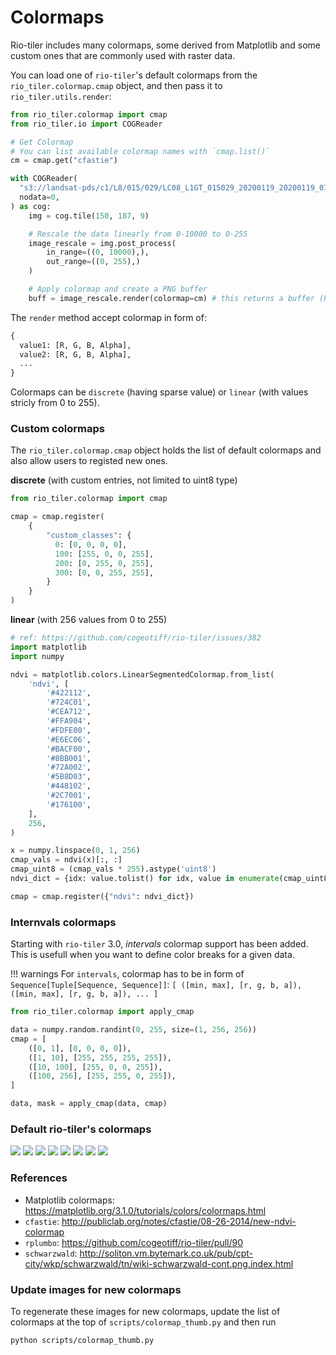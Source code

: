 # Colormaps

Rio-tiler includes many colormaps, some derived from Matplotlib and some custom
ones that are commonly used with raster data.

You can load one of `rio-tiler`'s default colormaps from the `rio_tiler.colormap.cmap` object, and then pass it
to `rio_tiler.utils.render`:

```python
from rio_tiler.colormap import cmap
from rio_tiler.io import COGReader

# Get Colormap
# You can list available colormap names with `cmap.list()`
cm = cmap.get("cfastie")

with COGReader(
  "s3://landsat-pds/c1/L8/015/029/LC08_L1GT_015029_20200119_20200119_01_RT/LC08_L1GT_015029_20200119_20200119_01_RT_B8.TIF",
  nodata=0,
) as cog:
    img = cog.tile(150, 187, 9)

    # Rescale the data linearly from 0-10000 to 0-255
    image_rescale = img.post_process(
        in_range=((0, 10000),),
        out_range=((0, 255),)
    )

    # Apply colormap and create a PNG buffer
    buff = image_rescale.render(colormap=cm) # this returns a buffer (PNG by default)
```

The `render` method accept colormap in form of:
```python
{
  value1: [R, G, B, Alpha],
  value2: [R, G, B, Alpha],
  ...
}
```

Colormaps can be `discrete` (having sparse value) or `linear` (with values stricly from 0 to 255).

### Custom colormaps

The `rio_tiler.colormap.cmap` object holds the list of default colormaps and also allow users to registed new ones.

**discrete** (with custom entries, not limited to uint8 type)

```python
from rio_tiler.colormap import cmap

cmap = cmap.register(
    {
        "custom_classes": {
          0: [0, 0, 0, 0],
          100: [255, 0, 0, 255],
          200: [0, 255, 0, 255],
          300: [0, 0, 255, 255],
        }
    }
)
```

**linear** (with 256 values from 0 to 255)

```python
# ref: https://github.com/cogeotiff/rio-tiler/issues/382
import matplotlib
import numpy

ndvi = matplotlib.colors.LinearSegmentedColormap.from_list(
    'ndvi', [
        '#422112',
        '#724C01',
        '#CEA712',
        '#FFA904',
        '#FDFE00',
        '#E6EC06',
        '#BACF00',
        '#8BB001',
        '#72A002',
        '#5B8D03',
        '#448102',
        '#2C7001',
        '#176100',
    ],
    256,
)

x = numpy.linspace(0, 1, 256)
cmap_vals = ndvi(x)[:, :]
cmap_uint8 = (cmap_vals * 255).astype('uint8')
ndvi_dict = {idx: value.tolist() for idx, value in enumerate(cmap_uint8)}

cmap = cmap.register({"ndvi": ndvi_dict})
```

### Internvals colormaps

Starting with `rio-tiler` 3.0, *intervals* colormap support has been added. This is usefull when you want to define color breaks for a given data.

!!! warnings
    For `intervals`, colormap has to be in form of `Sequence[Tuple[Sequence, Sequence]]`:
    ```
    [
      ([min, max], [r, g, b, a]),
      ([min, max], [r, g, b, a]),
      ...
    ]
    ```

```python
from rio_tiler.colormap import apply_cmap

data = numpy.random.randint(0, 255, size=(1, 256, 256))
cmap = [
    ([0, 1], [0, 0, 0, 0]),
    ([1, 10], [255, 255, 255, 255]),
    ([10, 100], [255, 0, 0, 255]),
    ([100, 256], [255, 255, 0, 255]),
]

data, mask = apply_cmap(data, cmap)
```

### Default rio-tiler's colormaps

![](img/custom.png)
![](img/perceptually_uniform_sequential.png)
![](img/sequential.png)
![](img/sequential_(2).png)
![](img/diverging.png)
![](img/cyclic.png)
![](img/qualitative.png)
![](img/miscellaneous.png)

### References

- Matplotlib colormaps: <https://matplotlib.org/3.1.0/tutorials/colors/colormaps.html>
- `cfastie`: <http://publiclab.org/notes/cfastie/08-26-2014/new-ndvi-colormap>
- `rplumbo`: <https://github.com/cogeotiff/rio-tiler/pull/90>
- `schwarzwald`: <http://soliton.vm.bytemark.co.uk/pub/cpt-city/wkp/schwarzwald/tn/wiki-schwarzwald-cont.png.index.html>

### Update images for new colormaps

To regenerate these images for new colormaps, update the list of colormaps at
the top of `scripts/colormap_thumb.py` and then run

```bash
python scripts/colormap_thumb.py
```
